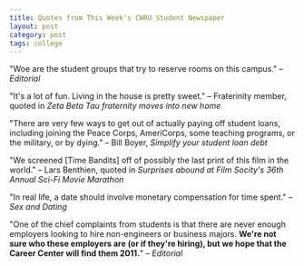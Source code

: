 ```yaml
---
title: Quotes from This Week's CWRU Student Newspaper
layout: post
category: post
tags: college
---
```

"Woe are the student groups that try to reserve rooms on this campus." –
*Editorial*

"It's a lot of fun. Living in the house is pretty sweet." – Fraterinity member,
quoted in *Zeta Beta Tau fraternity moves into new home*

"There are very few ways to get out of actually paying off student loans,
including joining the Peace Corps, AmeriCorps, some teaching programs, or the
military, or by dying." – Bill Boyer, *Simplify your student loan debt*

"We screened \[Time Bandits\] off of possibly the last print of this film in the
world." – Lars Benthien, quoted in *Surprises abound at Film Socity's 36th
Annual Sci-Fi Movie Marathon*

"In real life, a date should involve monetary compensation for time spent." –
*Sex and Dating*

"One of the chief complaints from students is that there are never enough
employers looking to hire non-engineers or business majors. **We're not sure who
these employers are (or if they're hiring), but we hope that the Career Center
will find them 2011.**" – *Editorial*
